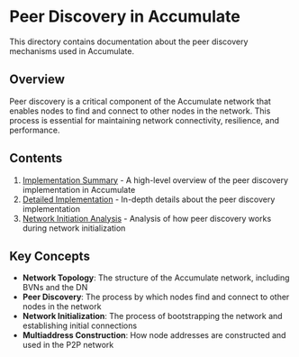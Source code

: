 # Peer Discovery in Accumulate

This directory contains documentation about the peer discovery mechanisms used in Accumulate.

## Overview

Peer discovery is a critical component of the Accumulate network that enables nodes to find and connect to other nodes in the network. This process is essential for maintaining network connectivity, resilience, and performance.

## Contents

1. [Implementation Summary](./01_implementation_summary.md) - A high-level overview of the peer discovery implementation in Accumulate
2. [Detailed Implementation](./02_detailed_implementation.md) - In-depth details about the peer discovery implementation
3. [Network Initiation Analysis](./03_network_initiation_analysis.md) - Analysis of how peer discovery works during network initialization

## Key Concepts

- **Network Topology**: The structure of the Accumulate network, including BVNs and the DN
- **Peer Discovery**: The process by which nodes find and connect to other nodes in the network
- **Network Initialization**: The process of bootstrapping the network and establishing initial connections
- **Multiaddress Construction**: How node addresses are constructed and used in the P2P network
